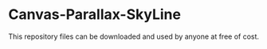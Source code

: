 # Canvas-Parallax-SkyLine
This repository files can be downloaded and used by anyone at free of cost.
